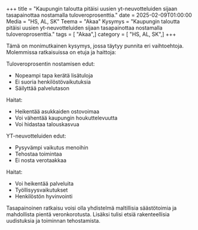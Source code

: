+++
title = "Kaupungin taloutta pitäisi uusien yt-neuvotteluiden sijaan tasapainottaa nostamalla tuloveroprosenttia."
date = 2025-02-09T01:00:00
Media = "HS, AL, SK"
Teema = "Akaa"
Kysymys = "Kaupungin taloutta pitäisi uusien yt-neuvotteluiden sijaan tasapainottaa nostamalla tuloveroprosenttia."
tags = [ "Akaa",]
category = [ "HS, AL, SK",]
+++

Tämä on monimutkainen kysymys, jossa täytyy punnita eri vaihtoehtoja. Molemmissa ratkaisuissa on etuja ja haittoja:

Tuloveroprosentin nostamisen edut:
- Nopeampi tapa kerätä lisätuloja
- Ei suoria henkilöstövaikutuksia
- Säilyttää palvelutason

Haitat:
- Heikentää asukkaiden ostovoimaa
- Voi vähentää kaupungin houkuttelevuutta
- Voi hidastaa talouskasvua

YT-neuvotteluiden edut:
- Pysyvämpi vaikutus menoihin
- Tehostaa toimintaa
- Ei nosta verotaakkaa

Haitat:
- Voi heikentää palveluita
- Työllisyysvaikutukset
- Henkilöstön hyvinvointi

Tasapainoinen ratkaisu voisi olla yhdistelmä maltillisia säästötoimia ja mahdollista pientä veronkorotusta. Lisäksi tulisi etsiä rakenteellisia uudistuksia ja toiminnan tehostamista.